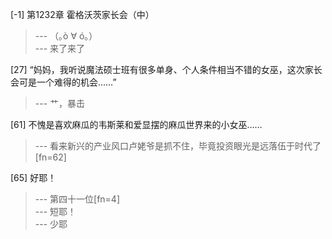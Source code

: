 
[-1] 第1232章 霍格沃茨家长会（中）
>--- （｡ò ∀ ó｡）<br>
>--- 来了来了<br>

[27] “妈妈，我听说魔法硕士班有很多单身、个人条件相当不错的女巫，这次家长会可是一个难得的机会……”
>--- 艹，暴击<br>

[61] 不愧是喜欢麻瓜的韦斯莱和爱显摆的麻瓜世界来的小女巫……
>--- 看来新兴的产业风口卢姥爷是抓不住，毕竟投资眼光是远落伍于时代了[fn=62]<br>

[65] 好耶！
>--- 第四十一位[fn=4]<br>
>--- 短耶！<br>
>--- 少耶<br>
